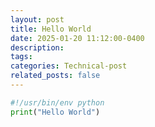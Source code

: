 ```yaml
---
layout: post
title: Hello World
date: 2025-01-20 11:12:00-0400
description: 
tags: 
categories: Technical-post
related_posts: false
---
```


```python 
#!/usr/bin/env python
print("Hello World")
```